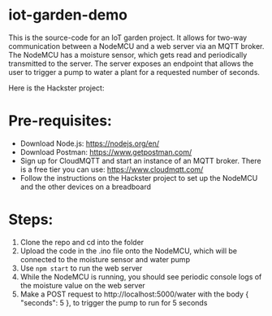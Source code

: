# iot-garden-demo

This is the source-code for an IoT garden project. It allows for two-way communication between a NodeMCU and a web server via an MQTT broker. The NodeMCU has a moisture sensor, which gets read and periodically transmitted to the server. The server exposes an endpoint that allows the user to trigger a pump to water a plant for a requested number of seconds.

Here is the Hackster project: <insert link here>

# Pre-requisites:
- Download Node.js: https://nodejs.org/en/
- Download Postman: https://www.getpostman.com/
- Sign up for CloudMQTT and start an instance of an MQTT broker. There is a free tier you can use: https://www.cloudmqtt.com/
- Follow the instructions on the Hackster project to set up the NodeMCU and the other devices on a breadboard

# Steps:
1. Clone the repo and cd into the folder
2. Upload the code in the .ino file onto the NodeMCU, which will be connected to the moisture sensor and water pump
3. Use `npm start` to run the web server
4. While the NodeMCU is running, you should see periodic console logs of the moisture value on the web server
5. Make a POST request to http://localhost:5000/water with the body { "seconds": 5 }, to trigger the pump to run for 5 seconds

